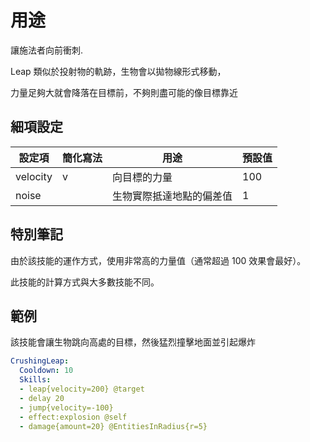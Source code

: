 用途
==============

讓施法者向前衝刺.

Leap 類似於投射物的軌跡，生物會以拋物線形式移動，

力量足夠大就會降落在目標前，不夠則盡可能的像目標靠近

細項設定
----------

| 設定項 | 簡化寫法 | 用途 | 預設值 |
|-----------|---------|-------------------------------------------|---------------|
| velocity  | v   | 向目標的力量  | 100   |
| noise | | 生物實際抵達地點的偏差值 | 1 |

  

特別筆記
-------------

由於該技能的運作方式，使用非常高的力量值（通常超過 100 效果會最好）。

此技能的計算方式與大多數技能不同。

範例
--------

該技能會讓生物跳向高處的目標，然後猛烈撞擊地面並引起爆炸

```yaml
CrushingLeap:
  Cooldown: 10
  Skills:
  - leap{velocity=200} @target
  - delay 20
  - jump{velocity=-100}
  - effect:explosion @self
  - damage{amount=20} @EntitiesInRadius{r=5}
```